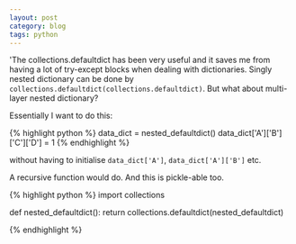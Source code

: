 ```yaml
---
layout: post
category: blog
tags: python
---
```


'<!--start-excerpt-->The collections.defaultdict has been very useful and it saves me from having a lot of try-except blocks when dealing with dictionaries.  Singly nested dictionary can be done by `collections.defaultdict(collections.defaultdict)`.  But what about multi-layer nested dictionary?<!--end-excerpt-->

Essentially I want to do this:

{% highlight python %}
data_dict = nested_defaultdict()
data_dict['A']['B']['C']['D'] = 1
{% endhighlight %}

without having to initialise `data_dict['A']`, `data_dict['A']['B']` etc.

A recursive function would do.  And this is pickle-able too.

{% highlight python %}
import collections


def nested_defaultdict():
    return collections.defaultdict(nested_defaultdict)

{% endhighlight %}


